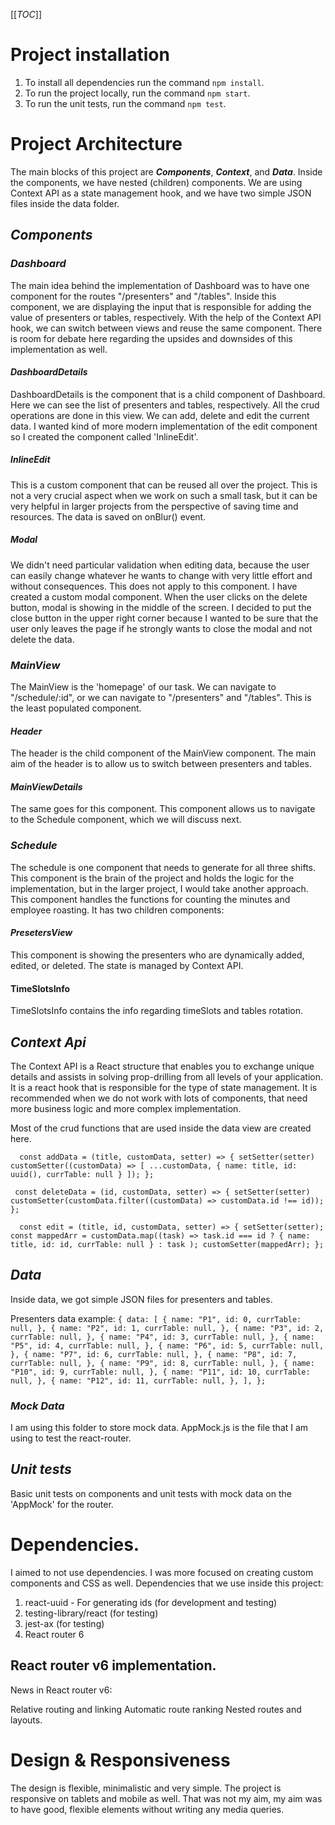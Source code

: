 [[_TOC_]]

# Project installation

1. To install all dependencies run the command `npm install`.
2. To run the project locally, run the command `npm start`.
3. To run the unit tests, run the command `npm test`.

# Project Architecture

The main blocks of this project are **_Components_**, **_Context_**, and **_Data_**. Inside the components, we have nested (children) components. We are using Context API as a state management hook, and we have two simple JSON files inside the data folder.

## **_Components_**


### **_Dashboard_**

The main idea behind the implementation of Dashboard was to have one component for the routes "/presenters" and "/tables". Inside this component, we are displaying the input that is responsible for adding the value of presenters or tables, respectively. With the help of the Context API hook, we can switch between views and reuse the same component. There is room for debate here regarding the upsides and downsides of this implementation as well. 

#### **_DashboardDetails_**

DashboardDetails is the component that is a child component of Dashboard. Here we can see the list of presenters and tables, respectively. All the crud operations are done in this view. We can add, delete and edit the current data. I wanted kind of more modern implementation of the edit component so I created the component called 'InlineEdit'.

##### **_InlineEdit_**

This is a custom component that can be reused all over the project. This is not a very crucial aspect when we work on such a small task, but it can be very helpful in larger projects from the perspective of saving time and resources. The data is saved on onBlur() event.

##### **_Modal_**

We didn't need particular validation when editing data, because the user can easily change whatever he wants to change with very little effort and without consequences. This does not apply to this component. I have created a custom modal component. When the user clicks on the delete button, modal is showing in the middle of the screen. I decided to put the close button in the upper right corner because I wanted to be sure that the user only leaves the page if he strongly wants to close the modal and not delete the data.

### **_MainView_**

The MainView is the 'homepage' of our task. We can navigate to "/schedule/:id", or we can navigate to "/presenters" and "/tables".
This is the least populated component.

#### **_Header_**

The header is the child component of the MainView component. The main aim of the header is to allow us to switch between presenters and tables.

#### **_MainViewDetails_**

The same goes for this component. This component allows us to navigate to the Schedule component, which we will discuss next.

### **_Schedule_**

The schedule is one component that needs to generate for all three shifts. This component is the brain of the project and holds the logic for the implementation, but in the larger project, I would take another approach. This component handles the functions for counting the minutes and employee roasting. It has two children components:

#### **_PresetersView_**

This component is showing the presenters who are dynamically added, edited, or deleted. The state is managed by Context API.

#### **TimeSlotsInfo**

TimeSlotsInfo contains the info regarding timeSlots and tables rotation.

## **_Context Api_**

The Context API is a React structure that enables you to exchange unique details and assists in solving prop-drilling from all levels of your application. It is a react hook that is responsible for the type of state management. It is recommended when we do not work with lots of components, that need more business logic and more complex implementation.

Most of the crud functions that are used inside the data view are created here. 

`  const addData = (title, customData, setter) => {
    setSetter(setter)
    customSetter((customData) => [
      ...customData,
      { name: title, id: uuid(), currTable: null }
    ]);
  };`

  `  const deleteData = (id, customData, setter) => {
    setSetter(setter)
    customSetter(customData.filter((customData) => customData.id !== id));
  }; `

`   const edit = (title, id, customData, setter) => {
    setSetter(setter);
    const mappedArr = customData.map((task) =>
      task.id === id ? { name: title, id: id, currTable: null } : task
    );
    customSetter(mappedArr);
  }; `

## **_Data_**

Inside data, we got simple JSON files for presenters and tables.

Presenters data example:
`
{
  data: [
    {
      name: "P1",
      id: 0,
      currTable: null,
    },
    {
      name: "P2",
      id: 1,
      currTable: null,
    },
    {
      name: "P3",
      id: 2,
      currTable: null,
    },
    {
      name: "P4",
      id: 3,
      currTable: null,
    },
    {
      name: "P5",
      id: 4,
      currTable: null,
    },
    {
      name: "P6",
      id: 5,
      currTable: null,
    },
    {
      name: "P7",
      id: 6,
      currTable: null,
    },
    {
      name: "P8",
      id: 7,
      currTable: null,
    },
    {
      name: "P9",
      id: 8,
      currTable: null,
    },
    {
      name: "P10",
      id: 9,
      currTable: null,
    },
    {
      name: "P11",
      id: 10,
      currTable: null,
    },
    {
      name: "P12",
      id: 11,
      currTable: null,
    },
  ],
}; `

### **_Mock Data_**

I am using this folder to store mock data. AppMock.js is the file that I am using to test the react-router.


## **_Unit tests_**

Basic unit tests on components and unit tests with mock data on the 'AppMock' for the router.

# Dependencies.

I aimed to not use dependencies. I was more focused on creating custom components and CSS as well. Dependencies that we use inside this project:
1. react-uuid - For generating ids (for development and testing)
2. testing-library/react (for testing)
3. jest-ax (for testing)
4. React router 6

## React router v6 implementation.

News in React router v6:

Relative routing and linking
Automatic route ranking
Nested routes and layouts.

# Design & Responsiveness

The design is flexible, minimalistic and very simple. The project is responsive on tablets and mobile as well. That was not my aim, my aim was to have good, flexible elements without writing any media queries.










